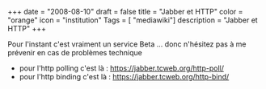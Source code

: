 +++
date = "2008-08-10"
draft = false
title = "Jabber et HTTP"
color = "orange"
icon = "institution"
Tags = [ "mediawiki"]
description = "Jabber et HTTP"
+++

Pour l'instant c'est vraiment un service Beta ... donc n'hésitez pas à
me prévenir en cas de problèmes technique

-   pour l'http polling c'est là : <https://jabber.tcweb.org/http-poll/>
-   pour l'http binding c'est là : <https://jabber.tcweb.org/http-bind/>

